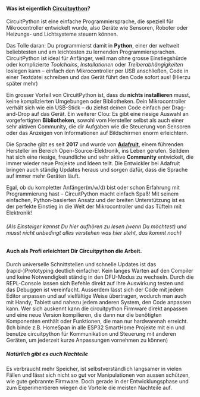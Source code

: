 #### Was ist eigentlich [Circuitpython](http://circuitpython.org)?

CircuitPython ist eine einfache Programmiersprache, die speziell für Mikrocontroller entwickelt wurde, also Geräte wie Sensoren, Roboter oder Heizungs- und Lichtsysteme steuern können. 

Das Tolle daran: Du programmierst damit in **Python**, einer der weltweit beliebtesten und am leichtesten zu lernenden Programmiersprachen. CircuitPython ist ideal für Anfänger, weil man ohne grosse Einstiegshürde oder komplizierte *Toolchains*, *Installationen* oder *Treiberabhängigkeiten* loslegen kann – einfach den Mikrocontroller per USB anschließen, Code in einer Textdatei schreiben und das Gerät führt den Code sofort aus! (Hierzu später mehr)

Ein grosser Vorteil von CircuitPython ist, dass du **nichts installieren** musst, keine komplizierten Umgebungen oder Bibliotheken. Dein Mikrocontroller verhält sich wie ein USB-Stick – du ziehst deinen Code einfach per Drag-and-Drop auf das Gerät. Ein weiterer Clou: Es gibt eine riesige Auswahl an vorgefertigten **Bibliotheken**, sowohl vom Hersteller selbst als auch einer sehr aktiven Community, die dir Aufgaben wie die Steuerung von Sensoren oder das Anzeigen von Informationen auf Bildschirmen enorm erleichtern.

Die Sprache gibt es seit **2017** und wurde von **[Adafruit](http://circuitpython.org)**, einem führenden Hersteller im Bereich Open-Source-Elektronik, ins Leben gerufen. Seitdem hat sich eine riesige, freundliche und sehr aktive **Community** entwickelt, die immer wieder neue Projekte und Ideen teilt. Die Entwickler bei Adafruit bringen auch ständig Updates heraus und sorgen dafür, dass die Sprache auf immer mehr Geräten läuft.

Egal, ob du kompletter Anfänger(m/w/d) bist oder schon Erfahrung mit Programmierung hast – CircuitPython macht einfach Spaß! Mit seinem einfachen, Python-basierten Ansatz und der breiten Unterstützung ist es der perfekte Einstieg in die Welt der Mikrocontroller und das Tüfteln mit Elektronik!

###### (Als Einsteiger kannst Du hier aufhören zu lesen (wenn Du möchtest) und musst nicht unbedingt alles verstehen was hier steht, das kommt noch)

#### Auch als Profi erleichtert Dir Circuitpython die Arbeit.

Durch universelle Schnittstellen und schnelle Updates ist das (rapid-)Prototyping deutlich einfacher. Kein langes Warten auf den Compiler und keine Notwendigkeit ständig in den DFU-Modus zu wechseln. Durch die REPL-Console lassen sich Befehle direkt auf ihre Auswirkung testen und das Debuggen ist vereinfacht. Ausserdem lässt sich der Code mit jedem Editor anpassen und auf vielfältige Weise übertragen, wodurch man auch mit Handy, Tablett und nahezu jedem anderen System, den Code anpassen kann.  Wer sich auskennt kann die circuitpython Firmware direkt anpassen und eine neue Version kompilieren, die dann nur die benötigten Komponenten enthält oder Funktionen, die man nur hardwarenah erreicht. (Ich binde z.B. HomeSpan in alle ESP32 SmartHome Projekte mit ein und benutze circuitpython für Kommunikation und Steuerung mit anderen Geräten, um jederzeit kurze Anpassungen vornehmen zu können)



##### Natürlich gibt es auch Nachteile

Es verbraucht mehr Speicher, ist selbstverständlich langsamer in vielen Fällen und lässt sich nicht so gut vor Manipulationen von aussen schützen, wie gute gebrannte Firmware. Doch gerade in der Entwicklungsphase und zum Experimentieren wiegen die Vorteile die meisten Nachteile auf. 



